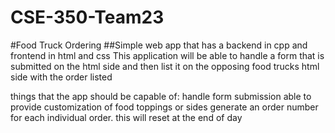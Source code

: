 # CSE-350-Team23
#Food Truck Ordering
##Simple web app that has a backend in cpp and frontend in html and css
This application will be able to handle a form that is submitted on the html side and then list it on the opposing food trucks html side with the order listed

things that the app should be capable of:
handle form submission
able to provide customization of food toppings or sides
generate an order number for each individual order. this will reset at the end of day
